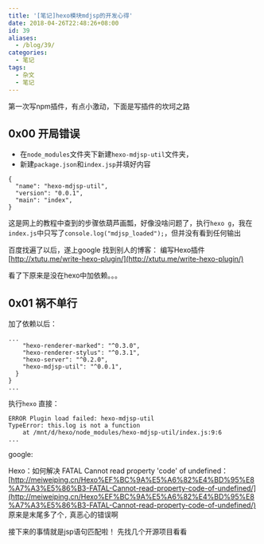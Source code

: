 ```yaml
---
title: '[笔记]hexo模块mdjsp的开发心得'
date: 2018-04-26T22:48:26+08:00
id: 39
aliases:
  - /blog/39/
categories:
  - 笔记
tags:
  - 杂文
  - 笔记
---
```


第一次写npm插件，有点小激动，下面是写插件的坎坷之路

## 0x00 开局错误
- 在`node_modules`文件夹下新建`hexo-mdjsp-util`文件夹，
- 新建`package.json`和`index.jsp`并填好内容
```
{
  "name": "hexo-mdjsp-util",
  "version": "0.0.1",
  "main": "index",
}
```
这是网上的教程中查到的步骤依葫芦画瓢，好像没啥问题了，执行`hexo g`，我在`index.js`中只写了`console.log("mdjsp_loaded");`，但并没有看到任何输出

百度找遍了以后，遂上google
找到别人的博客：
编写Hexo插件
[http://xtutu.me/write-hexo-plugin/](http://xtutu.me/write-hexo-plugin/)

看了下原来是没在hexo中加依赖。。。


## 0x01 祸不单行
加了依赖以后：
```
...
    "hexo-renderer-marked": "^0.3.0",
    "hexo-renderer-stylus": "^0.3.1",
    "hexo-server": "^0.2.0",
    "hexo-mdjsp-util": "^0.0.1",
  }
}
...
```
执行`hexo`
直接：
```
ERROR Plugin load failed: hexo-mdjsp-util
TypeError: this.log is not a function
    at /mnt/d/hexo/node_modules/hexo-mdjsp-util/index.js:9:6
...
```
google:

Hexo：如何解决 FATAL Cannot read property 'code' of undefined：
[http://meiweiping.cn/Hexo%EF%BC%9A%E5%A6%82%E4%BD%95%E8%A7%A3%E5%86%B3-FATAL-Cannot-read-property-code-of-undefined/](http://meiweiping.cn/Hexo%EF%BC%9A%E5%A6%82%E4%BD%95%E8%A7%A3%E5%86%B3-FATAL-Cannot-read-property-code-of-undefined/)
原来是末尾多了个`,`
真恶心的错误啊


接下来的事情就是jsp语句匹配啦！
先找几个开源项目看看


